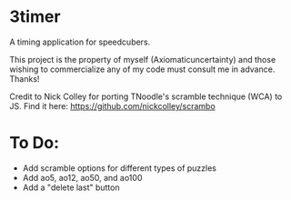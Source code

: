 # 3timer
A timing application for speedcubers.


This project is the property of myself (Axiomaticuncertainty) and those 
wishing to commercialize any of my code must consult me in advance. Thanks!

Credit to Nick Colley for porting TNoodle's scramble technique (WCA) to JS. Find it here: https://github.com/nickcolley/scrambo

# To Do:
- Add scramble options for different types of puzzles
- Add ao5, ao12, ao50, and ao100
- Add a "delete last" button
